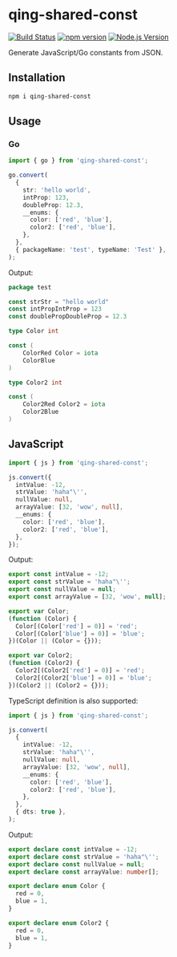 # qing-shared-const

[![Build Status](https://github.com/mgenware/qing-shared-const/workflows/Build/badge.svg)](https://github.com/mgenware/qing-shared-const/actions)
[![npm version](https://img.shields.io/npm/v/qing-shared-const.svg?style=flat-square)](https://npmjs.com/package/qing-shared-const)
[![Node.js Version](http://img.shields.io/node/v/qing-shared-const.svg?style=flat-square)](https://nodejs.org/en/)

Generate JavaScript/Go constants from JSON.

## Installation

```sh
npm i qing-shared-const
```

## Usage

### Go

```ts
import { go } from 'qing-shared-const';

go.convert(
  {
    str: 'hello world',
    intProp: 123,
    doubleProp: 12.3,
    __enums: {
      color: ['red', 'blue'],
      color2: ['red', 'blue'],
    },
  },
  { packageName: 'test', typeName: 'Test' },
);
```

Output:

```go
package test

const strStr = "hello world"
const intPropIntProp = 123
const doublePropDoubleProp = 12.3

type Color int

const (
	ColorRed Color = iota
	ColorBlue
)

type Color2 int

const (
	Color2Red Color2 = iota
	Color2Blue
)
```

## JavaScript

```ts
import { js } from 'qing-shared-const';

js.convert({
  intValue: -12,
  strValue: 'haha"\'',
  nullValue: null,
  arrayValue: [32, 'wow', null],
  __enums: {
    color: ['red', 'blue'],
    color2: ['red', 'blue'],
  },
});
```

Output:

```js
export const intValue = -12;
export const strValue = 'haha"\'';
export const nullValue = null;
export const arrayValue = [32, 'wow', null];

export var Color;
(function (Color) {
  Color[(Color['red'] = 0)] = 'red';
  Color[(Color['blue'] = 0)] = 'blue';
})(Color || (Color = {}));

export var Color2;
(function (Color2) {
  Color2[(Color2['red'] = 0)] = 'red';
  Color2[(Color2['blue'] = 0)] = 'blue';
})(Color2 || (Color2 = {}));
```

TypeScript definition is also supported:

```ts
import { js } from 'qing-shared-const';

js.convert(
  {
    intValue: -12,
    strValue: 'haha"\'',
    nullValue: null,
    arrayValue: [32, 'wow', null],
    __enums: {
      color: ['red', 'blue'],
      color2: ['red', 'blue'],
    },
  },
  { dts: true },
);
```

Output:

```ts
export declare const intValue = -12;
export declare const strValue = 'haha"\'';
export declare const nullValue = null;
export declare const arrayValue: number[];

export declare enum Color {
  red = 0,
  blue = 1,
}

export declare enum Color2 {
  red = 0,
  blue = 1,
}
```
